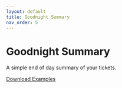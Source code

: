 ```yaml
---
layout: default
title: Goodnight Summary
nav_order: 5
---
```

# Goodnight Summary
A simple end of day summary of your tickets.

<a class="btn" href="https://usanorth811.github.io/pelicancorp/assets/zip/Goodnight_Summary.zip" >Download Examples</a>
